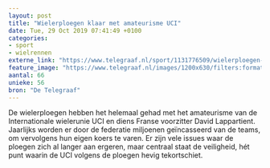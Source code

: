 ```yaml
---
layout: post
title: "Wielerploegen klaar met amateurisme UCI"
date: Tue, 29 Oct 2019 07:41:49 +0100
categories: 
- sport 
- wielrennen 
externe_link: "https://www.telegraaf.nl/sport/1131776509/wielerploegen-klaar-met-amateurisme-uci"
feature_image: "https://www.telegraaf.nl/images/1200x630/filters:format(jpeg):quality(80)/cdn-kiosk-api.telegraaf.nl/34037c1c-fa18-11e9-8480-02d1dbdc35d1.jpg"
aantal: 66
unieke: 56
bron: "De Telegraaf"
---
```


<p class="intro">De wielerploegen hebben het helemaal gehad met het amateurisme van de Internationale wielerunie UCI en diens Franse voorzitter David Lappartient. Jaarlijks worden er door de federatie miljoenen geïncasseerd van de teams, om vervolgens hun eigen koers te varen. Er zijn vele issues waar de ploegen zich al langer aan ergeren, maar centraal staat de veiligheid, hét punt waarin de UCI volgens de ploegen hevig tekortschiet.</p>
